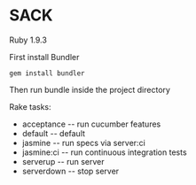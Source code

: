 SACK
================

Ruby 1.9.3

First install Bundler

<code>gem install bundler</code>

Then run bundle inside the project directory

Rake tasks:

* acceptance  -- run cucumber features
* default     -- default
* jasmine     -- run specs via server:ci
* jasmine:ci  -- run continuous integration tests
* serverup    -- run server
* serverdown  -- stop server